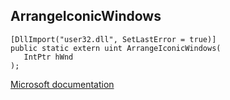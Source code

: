 ## ArrangeIconicWindows

```
[DllImport("user32.dll", SetLastError = true)]
public static extern uint ArrangeIconicWindows(
   IntPtr hWnd
);
```

[Microsoft documentation](https://docs.microsoft.com/en-us/windows/win32/api/winuser/nf-winuser-arrangeiconicwindows)
